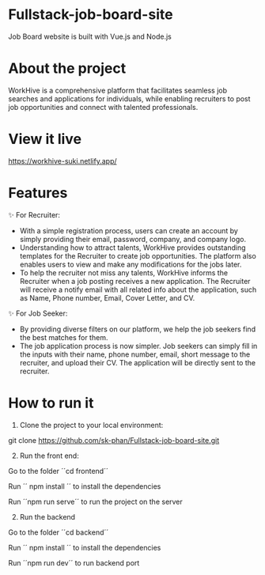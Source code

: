 # Fullstack-job-board-site
Job Board website is built with Vue.js and Node.js

# About the project
WorkHive is a comprehensive platform that facilitates seamless job searches and applications for individuals, while enabling recruiters to post job opportunities and connect with talented professionals.

# View it live
https://workhive-suki.netlify.app/

# Features
:sparkles: For Recruiter:
   - With a simple registration process, users can create an account by simply providing their email, password, company, and company logo.
   - Understanding how to attract talents, WorkHive provides outstanding templates for the Recruiter to create job opportunities. The platform also enables users to view and make any modifications for the jobs later.
   - To help the recruiter not miss any talents, WorkHive informs the Recruiter when a job posting receives a new application. The Recruiter will receive a notify email with all related info about the application, such as Name, Phone number, Email, Cover Letter, and CV.

:sparkles: For Job Seeker:
   - By providing diverse filters on our platform, we help the job seekers find the best matches for them.
   - The job application process is now simpler. Job seekers can simply fill in the inputs with their name, phone number, email, short message to the recruiter, and upload their CV. The application will be directly sent to the recruiter.

 
# How to run it
1. Clone the project to your local environment:

git clone https://github.com/sk-phan/Fullstack-job-board-site.git

2. Run the front end:

Go to the folder ´´cd frontend´´

Run ´´ npm install ´´ to install the dependencies

Run ´´npm run serve´´ to run the project on the server

2. Run the backend
   
Go to the folder ´´cd backend´´

Run ´´ npm install ´´ to install the dependencies

Run ´´npm run dev´´ to run backend port
   
 
 
